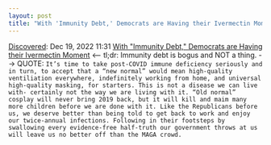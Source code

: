 ```yaml
---
layout: post
title: "With 'Immunity Debt,' Democrats are Having their Ivermectin Moment"
---
```

[Discovered](http://rolandtanglao.com/2020/07/29/p1-blogthis-checkvist-list-links-to-blog/): Dec 19, 2022 11:31 [With "Immunity Debt," Democrats are Having their Ivermectin Moment](https://thegauntlet.substack.com/p/with-immunity-debt-democrats-are?fbclid=IwAR17SsQEjXMDOhXBWaQ7838tmnksoNbuz-BfbHTSqFGd1vHbJRhD06vf1vo) <-- tl;dr: Immunity debt is bogus and NOT a thing. --> QUOTE: `It’s time to take post-COVID immune deficiency seriously and in turn, to accept that a “new normal” would mean high-quality ventiliation everywhere, indefinitely working from home, and universal high-quality masking, for starters. This is not a disease we can live with- certainly not the way we are living with it. “Old normal” cosplay will never bring 2019 back, but it will kill and maim many more children before we are done with it. Like the Republicans before us, we deserve better than being told to get back to work and enjoy our twice-annual infections. Following in their footsteps by swallowing every evidence-free half-truth our government throws at us will leave us no better off than the MAGA crowd. `
